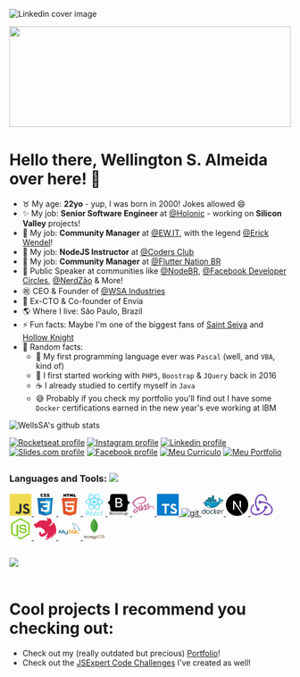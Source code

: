 <!-- ### INTRO SECTION URLS ### -->
[portfolio]: https://wellsadev.com
[holonic]: https://www.linkedin.com/company/becomeholonic/mycompany/
[codersclub]: https://codersclub.com.br/
[ewit]: https://cursos.erickwendel.com.br/
[erickwendel]: https://cursos.erickwendel.com.br/
[flutternation]: https://www.meetup.com/pt-BR/FlutterNation/

[nodebr]:https://nodebr.org/
[fbdevcircles]: https://developers.facebook.com/developercircles/
[nerdzao]: https://nerdzao.netlify.app/
[saintseiya]: https://en.wikipedia.org/wiki/Saint_Seiya:_The_Lost_Canvas
[hollowknight]: https://store.steampowered.com/app/367520/Hollow_Knight/

<!-- ### CONTACT SECTION URLS ### -->
[rocketprofile]: https://app.rocketseat.com.br/me/wellington-s-almeida
[linkedin]: https://www.linkedin.com/in/wells-sa/
[instagram]: https://www.instagram.com/wells.sa/
[facebook]: https://www.facebook.com/wellington.almeida.7503
[slides]: https://slides.com/wellssa
[curriculum]: https://wellsadev.com/curriculum.en.pdf

<!-- ### MORE INFO SECTION URLS ### -->
[jsexpertguide]: https://training-erickwendel.github.io/jsexpert-challenge-guide/

<!-- https://github-readme-stats.vercel.app -->
[github-stats]:https://github-readme-stats-git-masterrstaa-rickstaa.vercel.app/api?username=WellsSA&show_icons=true&theme=radical

![Linkedin cover image](https://user-images.githubusercontent.com/41883467/169410413-81c0ef73-c784-4c97-8016-83a2f982edb9.png)

<!-- ![Snake grid wells animation](https://github.com/wellssa/wellssa/blob/output/github-contribution-grid-snake.svg) -->
<div>
  <img height="180em" width="100%" src="https://github.com/wellssa/wellssa/blob/output/github-contribution-grid-snake.svg"/>
</div>

# Hello there, **Wellington S. Almeida** over here! 🚀

- ♉️ My age: **22yo** - yup, I was born in 2000! Jokes allowed 😄
- ✨ My job: **Senior Software Engineer** at [@Holonic][holonic] - working on **Silicon Valley** projects!
- 🌱 My job: **Community Manager** at [@EW.IT][ewit], with the legend [@Erick Wendel][erickwendel]!
- 🚀 My job: **NodeJS Instructor** at [@Coders Club][codersclub]
- 👷 My job: **Community Manager** at [@Flutter Nation BR][flutternation]
- 🎤 Public Speaker at communities like [@NodeBR][nodebr], [@Facebook Developer Circles][fbdevcircles], [@NerdZão][nerdzao] & More!
- ㊗️ CEO & Founder of [@WSA Industries][portfolio]
- 💼 Ex-CTO & Co-founder of Envia
- 🌎 Where I live: São Paulo, Brazil
- ⚡ Fun facts: Maybe I'm one of the biggest fans of [Saint Seiya][saintseiya] and [Hollow Knight][hollowknight]
- 💠 Random facts: 
   - 🧓 My first programming language ever was `Pascal` (well, and `VBA`, kind of)
   - 📂 I first started working with `PHP5`, `Boostrap` & `JQuery` back in 2016
   - ☕ I already studied to certify myself in `Java` 
   - 😅 Probably if you check my portfolio you'll find out I have some `Docker` certifications earned in the new year's eve working at IBM 

![WellsSA's github stats][github-stats]

[badge-rocket]: https://img.shields.io/badge/-🚀%20Rocketseat-%238257e6?style=flat
[badge-instagram]: https://img.shields.io/badge/-Instagram-%23E4405F?&style=flat&logo=instagram&logoColor=white
[badge-linkedin]: https://img.shields.io/badge/-Linkedin-%230a66c2?style=flat&logo=LinkedIn
[badge-slides]: https://img.shields.io/badge/slides.com-%23E4637C.svg?&style=flat&logo=slides&logoColor=white
[badge-facebook]: https://img.shields.io/badge/facebook-%231877F2.svg?&style=flat&logo=facebook&logoColor=white
[badge-curriculo]: https://img.shields.io/badge/-💼%20Resume-success
[badge-portfolio]: https://img.shields.io/badge/-🚀%20Portfolio-%238257e6?style=flat

[![Rocketseat profile][badge-rocket]][rocketprofile]
[![Instagram profile][badge-instagram]][instagram]
[![Linkedin profile][badge-linkedin]][linkedin]
[![Slides.com profile][badge-slides]][slides]
[![Facebook profile][badge-facebook]][facebook]
[![Meu Curriculo][badge-curriculo]][curriculum]
[![Meu Portfolio][badge-portfolio]][portfolio]


##

<h3 align="left">Languages and Tools: <img src="https://media.giphy.com/media/WUlplcMpOCEmTGBtBW/giphy.gif" width="30"></h3>
<p align="left"> 
<a href="https://developer.mozilla.org/en-US/docs/Web/JavaScript" target="_blank"> <img src="https://raw.githubusercontent.com/devicons/devicon/master/icons/javascript/javascript-original.svg" alt="javascript" width="40" height="40"/> </a>	
<a href="https://www.w3schools.com/css/" target="_blank"> <img src="https://raw.githubusercontent.com/devicons/devicon/master/icons/css3/css3-original-wordmark.svg" alt="css3" width="40" height="40"/> </a>
<a href="https://www.w3.org/html/" target="_blank"> <img src="https://raw.githubusercontent.com/devicons/devicon/master/icons/html5/html5-original-wordmark.svg" alt="html5" width="40" height="40"/> </a> 
<a href="https://reactjs.org/" target="_blank"> <img src="https://raw.githubusercontent.com/devicons/devicon/master/icons/react/react-original-wordmark.svg" alt="react" width="40" height="40"/> </a>
<a href="https://getbootstrap.com" target="_blank"> <img src="https://raw.githubusercontent.com/devicons/devicon/master/icons/bootstrap/bootstrap-plain-wordmark.svg" alt="bootstrap" width="40" height="40"/> </a> 
<a href="https://sass-lang.com" target="_blank"> <img src="https://raw.githubusercontent.com/devicons/devicon/master/icons/sass/sass-original.svg" alt="sass" width="40" height="40"/> </a> 
<a href="https://www.typescriptlang.org/" target="_blank"> <img src="https://raw.githubusercontent.com/devicons/devicon/master/icons/typescript/typescript-original.svg" alt="typescript" width="40" height="40"/> </a>
<a href="https://git-scm.com/" target="_blank"> <img src="https://www.vectorlogo.zone/logos/git-scm/git-scm-icon.svg" alt="git" width="40" height="40"/> </a> 
<a href="https://www.docker.com/" target="_blank"> <img src="https://raw.githubusercontent.com/devicons/devicon/master/icons/docker/docker-original-wordmark.svg" alt="docker" width="40" height="40"/> </a> 
<a href="https://nextjs.org/" target="_blank"> <img src="https://raw.githubusercontent.com/devicons/devicon/master/icons/nextjs/nextjs-original.svg" alt="next" width="40" height="40"/> </a> 
<a href="https://redux.js.org/" target="_blank"> <img src="https://raw.githubusercontent.com/devicons/devicon/master/icons/redux/redux-original.svg" alt="redux" width="40" height="40"/> </a>
<a href="https://nodejs.org/en/" target="_blank"> <img src="https://raw.githubusercontent.com/devicons/devicon/master/icons/nodejs/nodejs-original.svg" alt="node js" width="40" height="40"/> </a> 
 <a href="https://nodejs.org/en/" target="_blank"> <img src="https://raw.githubusercontent.com/devicons/devicon/master/icons/nestjs/nestjs-plain.svg" alt="nest js" width="40" height="40"/> </a> 
<a href="https://www.mysql.com/" target="_blank"> <img src="https://raw.githubusercontent.com/devicons/devicon/master/icons/mysql/mysql-original-wordmark.svg" alt="mysql" width="40" height="40"/> </a> 
<a href="https://www.mongodb.com/" target="_blank"> <img src="https://raw.githubusercontent.com/devicons/devicon/master/icons/mongodb/mongodb-original-wordmark.svg" alt="mongodb" width="40" height="40"/> </a> 

</p>

##

<div>
  <img height="180em" src="https://github-readme-stats-git-masterrstaa-rickstaa.vercel.app/api/top-langs/?username=WellsSA&layout=compact&langs_count=7&theme=radical"/>
</div>
</div>

<br />

# Cool projects I recommend you checking out:
<!-- - If you wanna have more recent updates, my main social media currently is [Instagram][instagram]
- If you saw any of my presentations, probably the slide you're looking at is in [Slides.com][slides]
- In case you didn't know, I'm the main responsible for creating the [**JSExpert Code Challenges**][jsexpertguide], so don't forget to take a look and maybe try one of them 😉 -->
 - Check out my (really outdated but precious) [Portfolio][portfolio]!
- Check out the [JSExpert Code Challenges][jsexpertguide] I've created as well!

